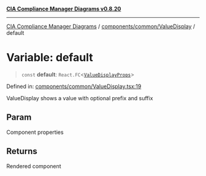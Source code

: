 [**CIA Compliance Manager Diagrams v0.8.20**](../../../../README.md)

***

[CIA Compliance Manager Diagrams](../../../../modules.md) / [components/common/ValueDisplay](../README.md) / default

# Variable: default

> `const` **default**: `React.FC`\<[`ValueDisplayProps`](../interfaces/ValueDisplayProps.md)\>

Defined in: [components/common/ValueDisplay.tsx:19](https://github.com/Hack23/cia-compliance-manager/blob/9180e2700dca841f6711d7243c036db4de73db57/src/components/common/ValueDisplay.tsx#L19)

ValueDisplay shows a value with optional prefix and suffix

## Param

Component properties

## Returns

Rendered component
